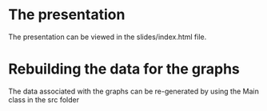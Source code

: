 The presentation
================

The presentation can be viewed in the slides/index.html file.

Rebuilding the data for the graphs
==================================

The data associated with the graphs can be re-generated by using the Main class in the src folder
